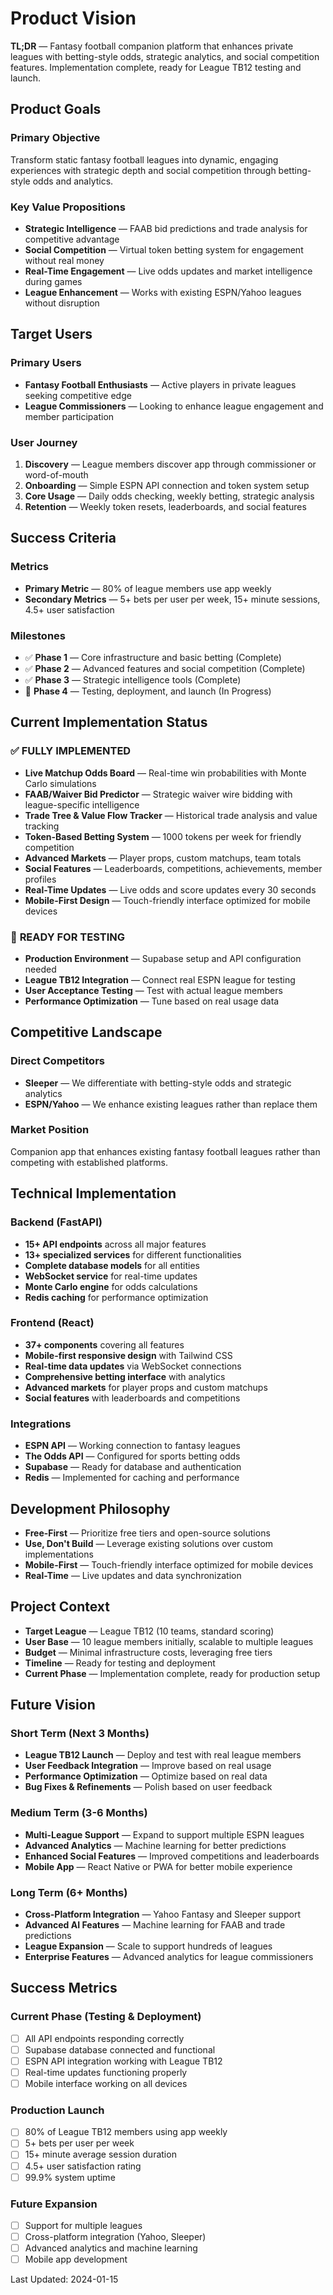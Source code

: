 # Product Vision

**TL;DR** — Fantasy football companion platform that enhances private leagues with betting-style odds, strategic analytics, and social competition features. Implementation complete, ready for League TB12 testing and launch.

## Product Goals

### Primary Objective
Transform static fantasy football leagues into dynamic, engaging experiences with strategic depth and social competition through betting-style odds and analytics.

### Key Value Propositions
- **Strategic Intelligence** — FAAB bid predictions and trade analysis for competitive advantage
- **Social Competition** — Virtual token betting system for engagement without real money
- **Real-Time Engagement** — Live odds updates and market intelligence during games
- **League Enhancement** — Works with existing ESPN/Yahoo leagues without disruption

## Target Users

### Primary Users
- **Fantasy Football Enthusiasts** — Active players in private leagues seeking competitive edge
- **League Commissioners** — Looking to enhance league engagement and member participation

### User Journey
1. **Discovery** — League members discover app through commissioner or word-of-mouth
2. **Onboarding** — Simple ESPN API connection and token system setup
3. **Core Usage** — Daily odds checking, weekly betting, strategic analysis
4. **Retention** — Weekly token resets, leaderboards, and social features

## Success Criteria

### Metrics
- **Primary Metric** — 80% of league members use app weekly
- **Secondary Metrics** — 5+ bets per user per week, 15+ minute sessions, 4.5+ user satisfaction

### Milestones
- ✅ **Phase 1** — Core infrastructure and basic betting (Complete)
- ✅ **Phase 2** — Advanced features and social competition (Complete)
- ✅ **Phase 3** — Strategic intelligence tools (Complete)
- 🔄 **Phase 4** — Testing, deployment, and launch (In Progress)

## Current Implementation Status

### ✅ **FULLY IMPLEMENTED**
- **Live Matchup Odds Board** — Real-time win probabilities with Monte Carlo simulations
- **FAAB/Waiver Bid Predictor** — Strategic waiver wire bidding with league-specific intelligence
- **Trade Tree & Value Flow Tracker** — Historical trade analysis and value tracking
- **Token-Based Betting System** — 1000 tokens per week for friendly competition
- **Advanced Markets** — Player props, custom matchups, team totals
- **Social Features** — Leaderboards, competitions, achievements, member profiles
- **Real-Time Updates** — Live odds and score updates every 30 seconds
- **Mobile-First Design** — Touch-friendly interface optimized for mobile devices

### 🔄 **READY FOR TESTING**
- **Production Environment** — Supabase setup and API configuration needed
- **League TB12 Integration** — Connect real ESPN league for testing
- **User Acceptance Testing** — Test with actual league members
- **Performance Optimization** — Tune based on real usage data

## Competitive Landscape

### Direct Competitors
- **Sleeper** — We differentiate with betting-style odds and strategic analytics
- **ESPN/Yahoo** — We enhance existing leagues rather than replace them

### Market Position
Companion app that enhances existing fantasy football leagues rather than competing with established platforms.

## Technical Implementation

### Backend (FastAPI)
- **15+ API endpoints** across all major features
- **13+ specialized services** for different functionalities
- **Complete database models** for all entities
- **WebSocket service** for real-time updates
- **Monte Carlo engine** for odds calculations
- **Redis caching** for performance optimization

### Frontend (React)
- **37+ components** covering all features
- **Mobile-first responsive design** with Tailwind CSS
- **Real-time data updates** via WebSocket connections
- **Comprehensive betting interface** with analytics
- **Advanced markets** for player props and custom matchups
- **Social features** with leaderboards and competitions

### Integrations
- **ESPN API** — Working connection to fantasy leagues
- **The Odds API** — Configured for sports betting odds
- **Supabase** — Ready for database and authentication
- **Redis** — Implemented for caching and performance

## Development Philosophy

- **Free-First** — Prioritize free tiers and open-source solutions
- **Use, Don't Build** — Leverage existing solutions over custom implementations
- **Mobile-First** — Touch-friendly interface optimized for mobile devices
- **Real-Time** — Live updates and data synchronization

## Project Context

- **Target League** — League TB12 (10 teams, standard scoring)
- **User Base** — 10 league members initially, scalable to multiple leagues
- **Budget** — Minimal infrastructure costs, leveraging free tiers
- **Timeline** — Ready for testing and deployment
- **Current Phase** — Implementation complete, ready for production setup

## Future Vision

### Short Term (Next 3 Months)
- **League TB12 Launch** — Deploy and test with real league members
- **User Feedback Integration** — Improve based on real usage
- **Performance Optimization** — Optimize based on real data
- **Bug Fixes & Refinements** — Polish based on user feedback

### Medium Term (3-6 Months)
- **Multi-League Support** — Expand to support multiple ESPN leagues
- **Advanced Analytics** — Machine learning for better predictions
- **Enhanced Social Features** — Improved competitions and leaderboards
- **Mobile App** — React Native or PWA for better mobile experience

### Long Term (6+ Months)
- **Cross-Platform Integration** — Yahoo Fantasy and Sleeper support
- **Advanced AI Features** — Machine learning for FAAB and trade predictions
- **League Expansion** — Scale to support hundreds of leagues
- **Enterprise Features** — Advanced analytics for league commissioners

## Success Metrics

### Current Phase (Testing & Deployment)
- [ ] All API endpoints responding correctly
- [ ] Supabase database connected and functional
- [ ] ESPN API integration working with League TB12
- [ ] Real-time updates functioning properly
- [ ] Mobile interface working on all devices

### Production Launch
- [ ] 80% of League TB12 members using app weekly
- [ ] 5+ bets per user per week
- [ ] 15+ minute average session duration
- [ ] 4.5+ user satisfaction rating
- [ ] 99.9% system uptime

### Future Expansion
- [ ] Support for multiple leagues
- [ ] Cross-platform integration (Yahoo, Sleeper)
- [ ] Advanced analytics and machine learning
- [ ] Mobile app development

Last Updated: 2024-01-15